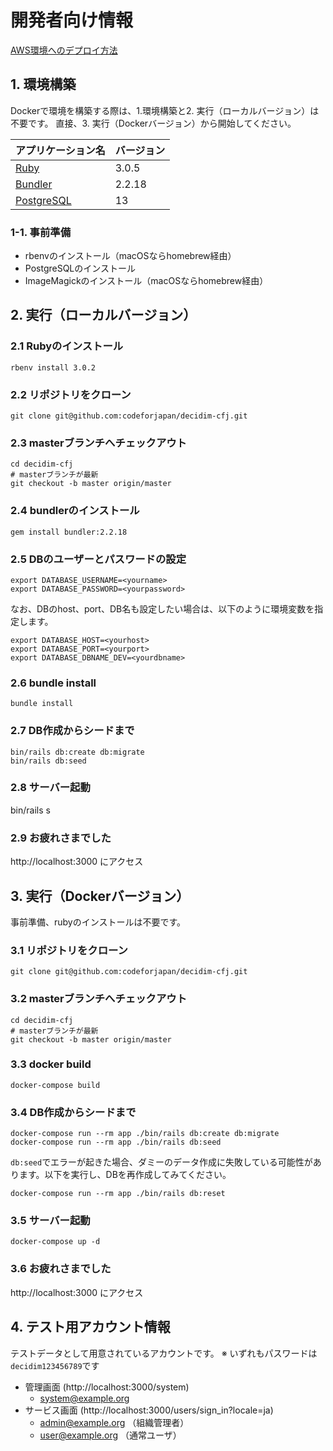 # 開発者向け情報

[AWS環境へのデプロイ方法](./DEPLOYMENT.md)

## 1. 環境構築
Dockerで環境を構築する際は、1.環境構築と2. 実行（ローカルバージョン）は不要です。
直接、3. 実行（Dockerバージョン）から開始してください。

| アプリケーション名                                 | バージョン  |
|-------------------------------------------|--------|
| [Ruby](https://www.ruby-lang.org/ja/)     | 3.0.5  |
| [Bundler](https://bundler.io/)            | 2.2.18 |
| [PostgreSQL](https://www.postgresql.org/) | 13     |

### 1-1. 事前準備
- rbenvのインストール（macOSならhomebrew経由）
- PostgreSQLのインストール
- ImageMagickのインストール（macOSならhomebrew経由）

## 2. 実行（ローカルバージョン）
### 2.1 Rubyのインストール
```
rbenv install 3.0.2
```
### 2.2 リポジトリをクローン
```
git clone git@github.com:codeforjapan/decidim-cfj.git

```
### 2.3 masterブランチへチェックアウト
```
cd decidim-cfj
# masterブランチが最新
git checkout -b master origin/master
```
### 2.4 bundlerのインストール
```
gem install bundler:2.2.18
```

### 2.5 DBのユーザーとパスワードの設定
```
export DATABASE_USERNAME=<yourname>
export DATABASE_PASSWORD=<yourpassword>
```

なお、DBのhost、port、DB名も設定したい場合は、以下のように環境変数を指定します。

```
export DATABASE_HOST=<yourhost>
export DATABASE_PORT=<yourport>
export DATABASE_DBNAME_DEV=<yourdbname>
```

### 2.6 bundle install
```
bundle install
```
### 2.7 DB作成からシードまで
```
bin/rails db:create db:migrate
bin/rails db:seed
```
### 2.8 サーバー起動
bin/rails s

### 2.9 お疲れさまでした
http://localhost:3000 にアクセス

## 3. 実行（Dockerバージョン）
事前準備、rubyのインストールは不要です。

### 3.1 リポジトリをクローン
```
git clone git@github.com:codeforjapan/decidim-cfj.git

```
### 3.2 masterブランチへチェックアウト
```
cd decidim-cfj
# masterブランチが最新
git checkout -b master origin/master
```

### 3.3 docker build
```
docker-compose build
```

### 3.4 DB作成からシードまで
```
docker-compose run --rm app ./bin/rails db:create db:migrate
docker-compose run --rm app ./bin/rails db:seed
```

`db:seed`でエラーが起きた場合、ダミーのデータ作成に失敗している可能性があります。以下を実行し、DBを再作成してみてください。

```
docker-compose run --rm app ./bin/rails db:reset
```

### 3.5 サーバー起動
```
docker-compose up -d
```
### 3.6 お疲れさまでした
http://localhost:3000 にアクセス

## 4. テスト用アカウント情報

テストデータとして用意されているアカウントです。
※ いずれもパスワードは`decidim123456789`です

* 管理画面 (http://localhost:3000/system)
  * system@example.org
* サービス画面 (http://localhost:3000/users/sign_in?locale=ja)
  * admin@example.org （組織管理者）
  * user@example.org （通常ユーザ）
